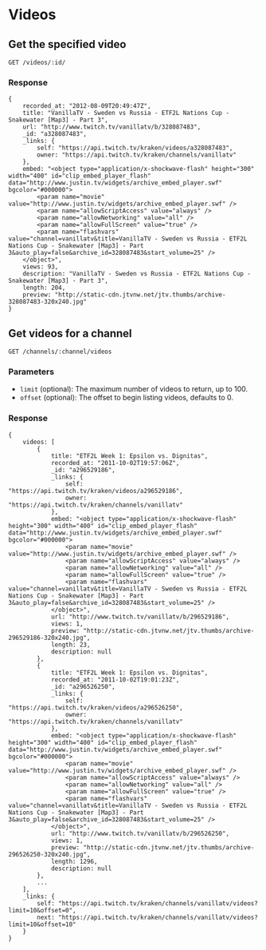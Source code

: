 # Videos

## Get the specified video

`GET /videos/:id/`

### Response

    {
        recorded_at: "2012-08-09T20:49:47Z",
        title: "VanillaTV - Sweden vs Russia - ETF2L Nations Cup - Snakewater [Map3] - Part 3",
        url: "http://www.twitch.tv/vanillatv/b/328087483",
        _id: "a328087483",
        _links: {
            self: "https://api.twitch.tv/kraken/videos/a328087483",
            owner: "https://api.twitch.tv/kraken/channels/vanillatv"
        },
        embed: "<object type="application/x-shockwave-flash" height="300" width="400" id="clip_embed_player_flash" data="http://www.justin.tv/widgets/archive_embed_player.swf" bgcolor="#000000">
            <param name="movie" value="http://www.justin.tv/widgets/archive_embed_player.swf" />
            <param name="allowScriptAccess" value="always" />
            <param name="allowNetworking" value="all" />
            <param name="allowFullScreen" value="true" />
            <param name="flashvars" value="channel=vanillatv&title=VanillaTV - Sweden vs Russia - ETF2L Nations Cup - Snakewater [Map3] - Part 3&auto_play=false&archive_id=328087483&start_volume=25" />
        </object>",
        views: 93,
        description: "VanillaTV - Sweden vs Russia - ETF2L Nations Cup - Snakewater [Map3] - Part 3",
        length: 204,
        preview: "http://static-cdn.jtvnw.net/jtv.thumbs/archive-328087483-320x240.jpg"
    }


## Get videos for a channel <a id="videos-channel" />

`GET /channels/:channel/videos`

### Parameters

- `limit` (optional): The maximum number of videos to return, up to 100.
- `offset` (optional): The offset to begin listing videos, defaults to 0.

### Response
    {
        videos: [
            {
                title: "ETF2L Week 1: Epsilon vs. Dignitas",
                recorded_at: "2011-10-02T19:57:06Z",
                _id: "a296529186",
                _links: {
                    self: "https://api.twitch.tv/kraken/videos/a296529186",
                    owner: "https://api.twitch.tv/kraken/channels/vanillatv"
                },
                embed: "<object type="application/x-shockwave-flash" height="300" width="400" id="clip_embed_player_flash" data="http://www.justin.tv/widgets/archive_embed_player.swf" bgcolor="#000000">
                    <param name="movie" value="http://www.justin.tv/widgets/archive_embed_player.swf" />
                    <param name="allowScriptAccess" value="always" />
                    <param name="allowNetworking" value="all" />
                    <param name="allowFullScreen" value="true" />
                    <param name="flashvars" value="channel=vanillatv&title=VanillaTV - Sweden vs Russia - ETF2L Nations Cup - Snakewater [Map3] - Part 3&auto_play=false&archive_id=328087483&start_volume=25" />
                </object>",
                url: "http://www.twitch.tv/vanillatv/b/296529186",
                views: 1,
                preview: "http://static-cdn.jtvnw.net/jtv.thumbs/archive-296529186-320x240.jpg",
                length: 23,
                description: null
            },
            {
                title: "ETF2L Week 1: Epsilon vs. Dignitas",
                recorded_at: "2011-10-02T19:01:23Z",
                _id: "a296526250",
                _links: {
                    self: "https://api.twitch.tv/kraken/videos/a296526250",
                    owner: "https://api.twitch.tv/kraken/channels/vanillatv"
                },
                embed: "<object type="application/x-shockwave-flash" height="300" width="400" id="clip_embed_player_flash" data="http://www.justin.tv/widgets/archive_embed_player.swf" bgcolor="#000000">
                    <param name="movie" value="http://www.justin.tv/widgets/archive_embed_player.swf" />
                    <param name="allowScriptAccess" value="always" />
                    <param name="allowNetworking" value="all" />
                    <param name="allowFullScreen" value="true" />
                    <param name="flashvars" value="channel=vanillatv&title=VanillaTV - Sweden vs Russia - ETF2L Nations Cup - Snakewater [Map3] - Part 3&auto_play=false&archive_id=328087483&start_volume=25" />
                </object>",
                url: "http://www.twitch.tv/vanillatv/b/296526250",
                views: 1,
                preview: "http://static-cdn.jtvnw.net/jtv.thumbs/archive-296526250-320x240.jpg",
                length: 1296,
                description: null
            },
            ...
        ],
        _links: {
            self: "https://api.twitch.tv/kraken/channels/vanillatv/videos?limit=10&offset=0",
            next: "https://api.twitch.tv/kraken/channels/vanillatv/videos?limit=10&offset=10"
        }
    }
